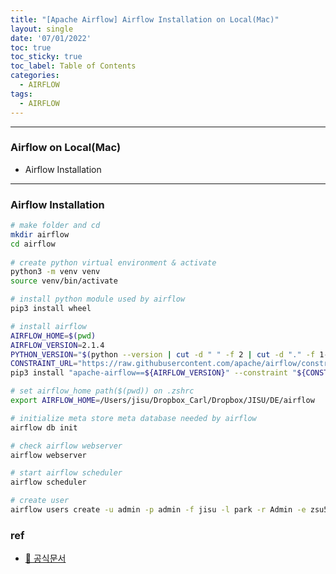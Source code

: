 ```yaml
---
title: "[Apache Airflow] Airflow Installation on Local(Mac)"
layout: single
date: '07/01/2022'
toc: true
toc_sticky: true
toc_label: Table of Contents
categories:
  - AIRFLOW
tags:
  - AIRFLOW
---
```


---
### Airflow on Local(Mac)
* Airflow Installation

---

### Airflow Installation
```bash
# make folder and cd
mkdir airflow
cd airflow
 
# create python virtual environment & activate
python3 -m venv venv
source venv/bin/activate

# install python module used by airflow
pip3 install wheel

# install airflow
AIRFLOW_HOME=$(pwd)
AIRFLOW_VERSION=2.1.4
PYTHON_VERSION="$(python --version | cut -d " " -f 2 | cut -d "." -f 1-2)"
CONSTRAINT_URL="https://raw.githubusercontent.com/apache/airflow/constraints-${AIRFLOW_VERSION}/constraints-${PYTHON_VERSION}.txt"
pip3 install "apache-airflow==${AIRFLOW_VERSION}" --constraint "${CONSTRAINT_URL}"

# set airflow_home path($(pwd)) on .zshrc
export AIRFLOW_HOME=/Users/jisu/Dropbox_Carl/Dropbox/JISU/DE/airflow

# initialize meta store meta database needed by airflow
airflow db init

# check airflow webserver
airflow webserver

# start airflow scheduler
airflow scheduler
```

```bash
# create user
airflow users create -u admin -p admin -f jisu -l park -r Admin -e zsu58@icloud.com
```
### ref 
* [🔗 공식문서](https://airflow.apache.org/docs/apache-airflow/stable/start/local.html)